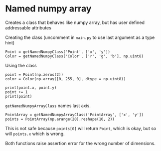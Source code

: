 # Named numpy array
Creates a class that behaves like numpy array, but has user defined addressable attributes

Creating the class (uncomment in `main.py` to use last argument as a type hint)
```
Point = getNamedNumpyClass('Point', ['x', 'y'])
Color = getNamedNumpyClass('Color', ['r', 'g', 'b'], np.uint8)
```
Using the class
```
point = Point(np.zeros(2))
color = Color(np.array([0, 255, 0], dtype = np.uint8))

print(point.x, point.y)
point += 1
print(point)
```

`getNamedNumpyArrayClass` names last axis. 
```
PointArray = getNamedNumpyArrayClass('PointArray', ['x', 'y'])
points = PointArray(np.arange(20).reshape(10, 2))
```
This is not safe because `points[0]` will return `Point`, which is okay, but so will `points.x` which is wrong.

Both functions raise assertion error for the wrong number of dimensions.

